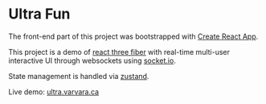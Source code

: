 # Ultra Fun
The front-end part of this project was bootstrapped with [Create React App](https://github.com/facebook/create-react-app).

This project is a demo of [react three fiber](https://github.com/pmndrs/react-three-fiber) with real-time multi-user interactive UI through websockets using [socket.io](https://socket.io/).

State management is handled via [zustand](https://github.com/pmndrs/zustand).

Live demo: [ultra.varvara.ca](https://ultra.varvara.ca/)
